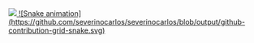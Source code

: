 <div>
  <a href="https://github.com/severinocarlos">
  <img height="180em" src="https://github-readme-stats.vercel.app/api?username=severinocarlos&show_icons=true&theme=dark&include_all_commits=true&count_private=true"/>
    ![Snake animation](https://github.com/severinocarlos/severinocarlos/blob/output/github-contribution-grid-snake.svg)
</div>

